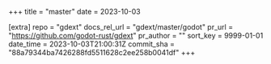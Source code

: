+++
title = "master"
date = 2023-10-03

[extra]
repo = "gdext"
docs_rel_url = "gdext/master/godot"
pr_url = "https://github.com/godot-rust/gdext"
pr_author = ""
sort_key = 9999-01-01
date_time = 2023-10-03T21:00:31Z
commit_sha = "88a79344ba7426288fd5511628c2ee258b0041df"
+++


